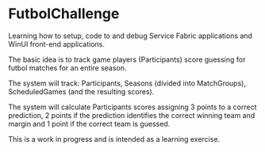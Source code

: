 # FutbolChallenge
Learning how to setup, code to and debug Service Fabric applications and WinUI front-end applications.

The basic idea is to track game players (Participants) score guessing for futbol matches for an entire season.

The system will track: Participants, Seasons (divided into MatchGroups), ScheduledGames (and the resulting scores).

The system will calculate Participants scores assigning 3 points to a correct prediction, 2 points if the prediction
identifies the correct winning team and margin and 1 point if the correct team is guessed.

This is a work in progress and is intended as a learning exercise.
